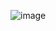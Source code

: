 ![image](https://user-images.githubusercontent.com/64565005/171325113-fb9b2d68-f503-43c6-a2b2-63d64161d29b.png)
